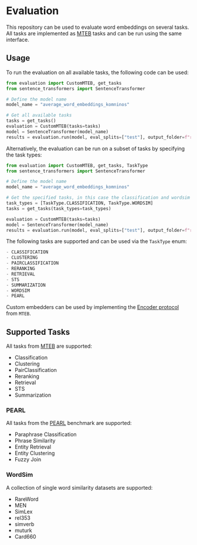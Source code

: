 # Evaluation

This repository can be used to evaluate word embeddings on several tasks. All tasks are implemented as [MTEB](https://github.com/embeddings-benchmark/mteb) tasks and can be run using the same interface.

## Usage

To run the evaluation on all available tasks, the following code can be used:

```python
from evaluation import CustomMTEB, get_tasks
from sentence_transformers import SentenceTransformer

# Define the model name
model_name = "average_word_embeddings_komninos"

# Get all available tasks
tasks = get_tasks()
evaluation = CustomMTEB(tasks=tasks)
model = SentenceTransformer(model_name)
results = evaluation.run(model, eval_splits=["test"], output_folder=f"results/{model_name}")
```

Alternatively, the evaluation can be run on a subset of tasks by specifying the task types:

```python
from evaluation import CustomMTEB, get_tasks, TaskType
from sentence_transformers import SentenceTransformer

# Define the model name
model_name = "average_word_embeddings_komninos"

# Get the specified tasks, in this case the classification and wordsim tasks
task_types = [TaskType.CLASSIFICATION, TaskType.WORDSIM]
tasks = get_tasks(task_types=task_types)

evaluation = CustomMTEB(tasks=tasks)
model = SentenceTransformer(model_name)
results = evaluation.run(model, eval_splits=["test"], output_folder=f"results/{model_name}")
```

The following tasks are supported and can be used via the `TaskType` enum:
```python
- CLASSIFICATION
- CLUSTERING
- PAIRCLASSIFICATION
- RERANKING
- RETRIEVAL
- STS
- SUMMARIZATION
- WORDSIM
- PEARL
```

Custom embedders can be used by implementing the [Encoder protocol](https://github.com/embeddings-benchmark/mteb/blob/main/mteb/encoder_interface.py#L12) from `MTEB`.



## Supported Tasks
All tasks from [MTEB](https://github.com/embeddings-benchmark/mteb) are supported:
- Classification
- Clustering
- PairClassification
- Reranking
- Retrieval
- STS
- Summarization

### PEARL
All tasks from the [PEARL](https://arxiv.org/pdf/2401.10407) benchmark are supported:
- Paraphrase Classification
- Phrase Similarity
- Entity Retrieval
- Entity Clustering
- Fuzzy Join

### WordSim
A collection of single word similarity datasets are supported:
- RareWord
- MEN
- SimLex
- rel353
- simverb
- muturk
- Card660
